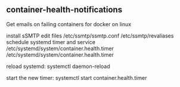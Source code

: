 ## container-health-notifications
Get emails on failing containers for docker on linux 


install sSMTP
edit files /etc/ssmtp/ssmtp.conf /etc/ssmtp/revaliases
schedule systemd timer and service  /etc/systemd/system/container.health.timer /etc/systemd/system/container.health.timer

reload systemd:
systemctl daemon-reload

start the new timer:
systemctl start container.health.timer